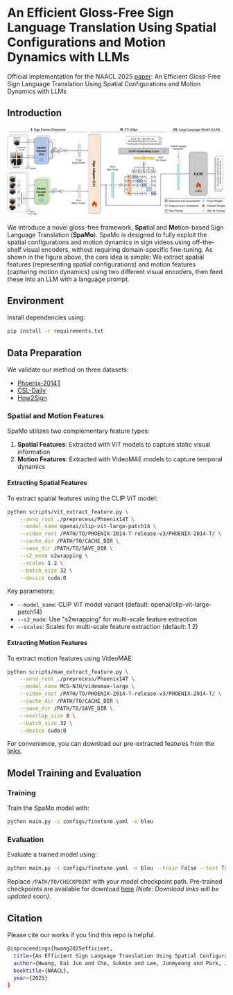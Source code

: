 # An Efficient Gloss-Free Sign Language Translation Using Spatial Configurations and Motion Dynamics with LLMs

Official implementation for the NAACL 2025 [paper](https://aclanthology.org/2025.naacl-long.197.pdf): An Efficient Gloss-Free Sign Language Translation Using Spatial Configurations and Motion Dynamics with LLMs


## Introduction

![model architecture](images/overview.png)

We introduce a novel gloss-free framework, **Spa**tial and **Mo**tion-based Sign Language Translation (**SpaMo**). 
SpaMo is designed to fully exploit the spatial configurations and motion dynamics in sign videos using off-the-shelf visual encoders, without requiring domain-specific fine-tuning.
As shown in the figure above, the core idea is simple: We extract spatial features (representing spatial configurations) and motion features (capturing motion dynamics) using two different visual encoders, then feed these into an LLM with a language prompt.


## Environment

Install dependencies using:
```bash
pip install -r requirements.txt
```


## Data Preparation

We validate our method on three datasets:
- [Phoenix-2014T](https://www-i6.informatik.rwth-aachen.de/~koller/RWTH-PHOENIX-2014-T/)
- [CSL-Daily](http://home.ustc.edu.cn/~zhouh156/dataset/csl-daily/)
- [How2Sign](https://how2sign.github.io/)

### Spatial and Motion Features

SpaMo utilizes two complementary feature types:
1. **Spatial Features**: Extracted with ViT models to capture static visual information
2. **Motion Features**: Extracted with VideoMAE models to capture temporal dynamics

#### Extracting Spatial Features

To extract spatial features using the CLIP ViT model:

```bash
python scripts/vit_extract_feature.py \
    --anno_root ./preprocess/Phoenix14T \
    --model_name openai/clip-vit-large-patch14 \
    --video_root /PATH/TO/PHOENIX-2014-T-release-v3/PHOENIX-2014-T/ \
    --cache_dir /PATH/TO/CACHE_DIR \
    --save_dir /PATH/TO/SAVE_DIR \
    --s2_mode s2wrapping \
    --scales 1 2 \
    --batch_size 32 \
    --device cuda:0
```

Key parameters:
- `--model_name`: CLIP ViT model variant (default: openai/clip-vit-large-patch14)
- `--s2_mode`: Use "s2wrapping" for multi-scale feature extraction
- `--scales`: Scales for multi-scale feature extraction (default: 1 2)

#### Extracting Motion Features

To extract motion features using VideoMAE:

```bash
python scripts/mae_extract_feature.py \
    --anno_root ./preprocess/Phoenix14T \
    --model_name MCG-NJU/videomae-large \
    --video_root /PATH/TO/PHOENIX-2014-T-release-v3/PHOENIX-2014-T/ \
    --cache_dir /PATH/TO/CACHE_DIR \
    --save_dir /PATH/TO/SAVE_DIR \
    --overlap_size 8 \
    --batch_size 32 \
    --device cuda:0
```

For convenience, you can download our pre-extracted features from the [links](https://www.dropbox.com/scl/fo/vgbws4cftewpoc6kudoap/AOtWs7adP4AvK0iT7KkWaJk?rlkey=nf3wp64zenqx3t2z695ndzcy7&st=9ydialet&dl=0).


## Model Training and Evaluation

### Training

Train the SpaMo model with:

```bash
python main.py -c configs/finetune.yaml -e bleu
```

### Evaluation

Evaluate a trained model using:

```bash
python main.py -c configs/finetune.yaml -e bleu --train False --test True --ckpt /PATH/TO/CHECKPOINT
```

Replace `/PATH/TO/CHECKPOINT` with your model checkpoint path.
Pre-trained checkpoints are available for download [here]() *(Note: Download links will be updated soon)*.


## Citation

Please cite our works if you find this repo is helpful.

```bash
@inproceedings{hwang2025efficient,
  title={An Efficient Sign Language Translation Using Spatial Configuration and Motion Dynamics with LLMs},
  author={Hwang, Eui Jun and Cho, Sukmin and Lee, Junmyeong and Park, Jong C},
  booktitle={NAACL},
  year={2025}
}
```
